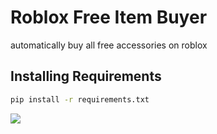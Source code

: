 # Roblox Free Item Buyer

automatically buy all free accessories on roblox

## Installing Requirements

```bash
pip install -r requirements.txt
```

![](https://i.imgur.com/o8yeFpS.png)
